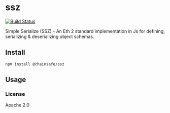 # ssz
[![Build Status](https://travis-ci.com/ChainSafe/lodestar.svg?branch=master)](https://travis-ci.com/ChainSafe/lodestar)

Simple Serialize (SSZ) - An Eth 2 standard implementation in Js for defining, serializing & deserializing object schemas.

## Install

`npm install @chainsafe/ssz`

## Usage

### License

Apache 2.0

